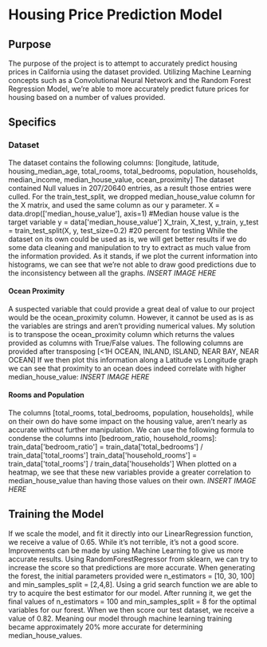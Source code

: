 # Housing Price Prediction Model
## Purpose
The purpose of the project is to attempt to accurately predict housing prices in California using the dataset provided. Utilizing Machine Learning concepts such as a Convolutional Neural Network and  the Random Forest Regression Model, we’re able to more accurately predict future prices for housing based on a number of values provided.

## Specifics
### Dataset
The dataset contains the following columns:
[longitude, latitude, housing_median_age, total_rooms, total_bedrooms, population, households, median_income, median_house_value, ocean_proximity]
The dataset contained Null values in 207/20640 entries, as a result those entries were culled. 
For the train_test_split, we dropped median_house_value column for the X matrix, and used the same column as our y parameter.
X = data.drop(['median_house_value'], axis=1) #Median house value is the target variable
y = data['median_house_value']
X_train, X_test, y_train, y_test = train_test_split(X, y, test_size=0.2) #20 percent for testing
While the dataset on its own could be used as is, we will get better results if we do some data cleaning and manipulation to try to extract as much value from the information provided.
As it stands, if we plot the current information into histograms, we can see that we’re not able to draw good predictions due to the inconsistency between all the graphs.
*INSERT IMAGE HERE*
#### Ocean Proximity
A suspected variable that could provide a great deal of value to our project would be the ocean_proximity column. However, it cannot be used as is as the variables are strings and aren’t providing numerical values. My solution is to transpose the ocean_proximity column which returns the values provided as columns with True/False values. The following columns are provided after transposing [<1H OCEAN, INLAND, ISLAND, NEAR BAY, NEAR OCEAN]
If we then plot this information along a Latitude vs Longitude graph we can see that proximity to an ocean does indeed correlate with higher median_house_value:
*INSERT IMAGE HERE*

#### Rooms and Population
The columns [total_rooms, total_bedrooms, population, households], while on their own do have some impact on the housing value, aren’t nearly as accurate without further manipulation. We can use the following formula to condense  the columns into [bedroom_ratio, household_rooms]:
train_data['bedroom_ratio'] = train_data['total_bedrooms'] / train_data['total_rooms']
train_data['household_rooms'] = train_data['total_rooms'] / train_data['households']
When plotted on a heatmap, we see that these new variables provide a greater correlation to median_house_value than having those values on their own.
*INSERT IMAGE HERE*
## Training the Model
If we scale the model, and fit it directly into our LinearRegression function, we receive a value of 0.65.
While it’s not terrible, it’s not a good score. Improvements can be made by using Machine Learning to give us more accurate results. Using RandomForestRegressor from sklearn, we can try to increase the score so that predictions are more accurate. 
When generating the forest, the initial parameters provided were n_estimators = [10, 30, 100] and min_samples_split = [2,4,8]. Using a grid search function we are able to try to acquire the best estimator for our model. 
After running it, we get the final values of n_estimators = 100 and min_samples_split = 8 for the optimal variables for our forest.
When we then score our test dataset, we receive a value of 0.82.
Meaning our model through machine learning training became approximately 20% more accurate for determining median_house_values.


